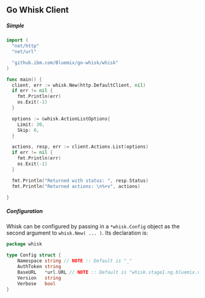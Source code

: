 ## Go Whisk Client



##### Simple
```go
import (
  "net/http"
  "net/url"

  "github.ibm.com/Bluemix/go-whisk/whisk"
)

func main() {
  client, err := whisk.New(http.DefaultClient, nil)
  if err != nil {
    fmt.Println(err)
    os.Exit(-1)
  }

  options := &whisk.ActionListOptions{
    Limit: 30,
    Skip: 0,
  }

  actions, resp, err := client.Actions.List(options)
  if err != nil {
    fmt.Println(err)
    os.Exit(-1)
  }

  fmt.Println("Returned with status: ", resp.Status)
  fmt.Println("Returned actions: \n%+v", actions)

}


```

##### Configuration

Whisk can be configured by passing in a `*whisk.Config` object as the second argument to `whisk.New( ... )`.  Its declaration is:

```go
package whisk

type Config struct {
	Namespace string // NOTE :: Default is "_"
	AuthToken string
	BaseURL   *url.URL // NOTE :: Default is "whisk.stage1.ng.bluemix.net"
	Version   string
	Verbose   bool
}
```
